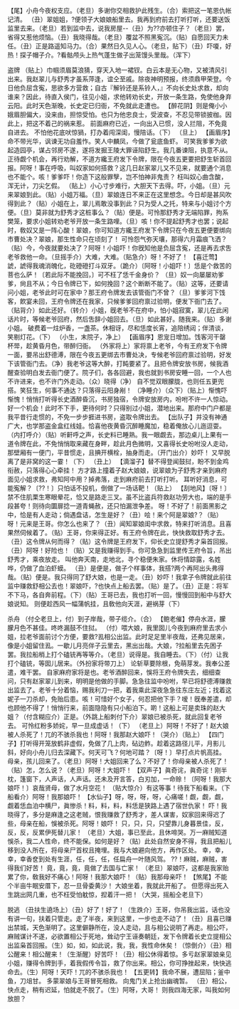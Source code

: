 <!-- { "loadSidebar": true } -->
【尾】小舟今夜权支应。（老旦）多谢你交相救护此残生。（合）索把这一笔恩仇帐记清。
（丑）翠姐姐，?便领子大娘娘船里去。我再到府前去打听打听，还要送饭监里去来。（老旦）若到监中去，说我房屋--（丑）为??亦顿住子？（老旦）罢，省得又惹他烦恼。（丑）我晓得哉。（老旦）覆盆不照黑寃沉。（贴）自愿回天力未任。（丑）正是路遥知马力。（合）果然日久见人心。（老旦，贴下）（丑）吓嗄，好热！探子帽子介。?看骷颅头上热气蓬生做子出笼馒头里哉。（浑下）
 
盗牌
（贴上）巾帼须眉莫浪猜，穿天入地一裙钗。白云本是无心物，又被清风引出来。我赵翠儿与舒秀才虽系萍逢，谊仝至戚。除夜神明预报，终须鼎甲荣登。今日他负屈含寃，思欲多方营救；自古『解铃还是系铃人，』不向长史处求救，却向谁来？因此，待直入侯门，往见小姐，求他转劝长史，开放一条生路，免使他身弃云阳。此时天色渐晚，长史定已归衙，不免就此走遭也。
【醉花阴】则是俺小小娥眉胆偏大，没来由，担惊受怕。也只为他忠良士，受波查，不忍见带锁披枷。因此上，把这不着己的祸来惹。
前面麻府已近，一向出入已惯，没人拦阻，不免竟自进去。
不怕他花底吠惊猧，打办着闯深闺，慢陪话。（下）
（旦上）
【画眉序】命不带光华，讽谏无功自羞怍。笑人中麟凤，今做了瓮底鱼虾。
可笑我爹爹为欲起造园亭，谋占邻房不遂，遂将发掘王陵大罪诬陷舒生。我几番谏阻，执意不从。正待觑个机会，再行劝解，不道方纔王府发下令牌，限在今夜五更要把舒生斩首回报。阿呀！事在呼吸，叫奴家如何搭救？这几日赵家翠儿又不见来，就要通个消息也不能个。咳！爹爹吓！你造下这般罪孼，岂不怕神非鬼责？
枉叫奴心曲含酸，浑无计，刀尖乞假。
（贴上）小心寸步难行，大胆天下去得。吓，小姐。（旦）元来翠娘到此。（贴）小姐万福。（旦）翠娘连日不来正在这里想念。今日却是甚风吹得到此？（贴）小姐在上，翠儿焉敢没事到此？只为受人之托，特来与小姐讨个方便。（旦）莫非就为舒秀才这桩事么？（贴）便是。可怜那舒秀才无端陷罪，拘系樊笼，要求小姐转劝老爷开放一条生路哩。（旦）咳！你不提起舒秀才也罢；说起时，敎奴又是一阵心酸！翠娘，你可知道方纔王府发下令牌只在今夜五更便要绑向市曹处决？翠娘，那生性命只在顷刻了！
可怜怨气弥天壤，那得六月霜痕飞洒？
（贴）今，今夜就要处决了？阿呀！小姐吓！你旣知他是负屈含寃，还是再去求吿老爷救他一命。（旦摇手介）大难，大难。（贴急介）呀！不好了！
【喜迁莺】諕，諕得我魂消魄化，矻磴磴打斗双牙。（跪介）〔阿呀！小姐吓！〕恁是个救苦的菩也么萨！〔若此际不能挽回，〕可不枉了恁千金身价？
（旦）奴一向屡屡劝爹爹，尙且不从；今日令牌已下，如何挽回？这个断断不能了。（贴）这等，还要请问小姐，老爷此时可在家中？那王府令牌发去该管衙门不曾？（旦）爹爹河下饯客，飮宴未回，王府令牌还在我家，只候爹爹回府禀过验明，便发下衙门去了。（贴背介）如此还好。（转介）小姐，旣老爷不在府中，怕小姐寂寞，翠儿在此闲话片时，等候老爷回府，然后吿辞小姐回去。（旦）如此甚好。随我来。（贴）多谢小姐。
破费着一炷炉香，一盏茶。休相讶，尽和恁度长宵，追陪绣闼；伴清谈，笑剔灯花。（下）
（小生，末院子，净上）
【画眉序】恩宠日增加。饯客河干罄杯斝，趁黄昏月色，带醉归衙。
（外家将上）家将禀上老爷，今有王府发下令牌一面，要吊出舒德溥，限在今夜五更绑去市曹处决，专候老爷回府禀过验明，好发下该管衙门去。（净）我老爷这等大醉，打盹要紧了。且把令牌安放书房，候我酒醒查验明白发去衙门便了。院子们，各各回避，我也就到书房安睡一回，一个人也不许进来，也不许门外走动。（众）晓得（净）
自不觉双眼朦胧，也则任五更兜搭。笑狂生，何事不通达？只落得云阳身剐！
（净睡介）（众下）（贴上）惭愧吓惭愧！悄悄打听得长史酒醉昏沉，书房独宿，令牌安放房内，吩咐不许一人惊动。好一个机会！此时不下手，更待何时？只得别过小姐，潜地出来。那府中门户都是我平昔行走惯的，不免一步步捱进书房，盗取令牌出去。
【出队子】并没有神通广大，也学那盗金盒红线娃。恰喜他夜黄昏沉醉睡魔加，稳着俺放心儿迤逗耍。
（内打呼介）（贴）听鼾呼之声，长史料已睡熟。我一眼觑去，那边桌儿上果有一道令牌在此，不免悄悄取来藏在身畔，趁此月色微明，又喜得长史吩咐没人走动，那壁厢有一便门，平昔惯走，且捵开横栓，抽身而走。（开门出介）妙吓！
又早脱离了是非窝的这一霎！（下）
（丑上）
【滴溜子】替不得登闻鼓挝，盼不到金鸡衔赦，只落得心心牵挂！
方才路上撞着子赵大娘娘，说翠娘为子舒秀才亲到麻府面见小姐求救，弗知阿中用？掉弗落，走到麻府前去打听打听。
耳听好消息，可能寃解？〔??！〕只怕话不投机，倒做了一场话靶！（贴上）
【刮地风】〔呀！〕禁不住肌栗生寒眼晕花，恰又是路走三叉。虽不比盗兵符救赵功劳大也，端的是手段甚夸！则待向圜扉捻一道青蝇赦，还只怕漏泄争差。
呀！不好了！前面黑影之中，恰是有人走动；倘遇盘诘，怎生是好？（丑）哙！来个阿是翠娘?？（贴）呀！元来是王哥。你怎么也来了？（丑）闻知翠娘闺中求救，特来打听消息。且喜果然伺候着了。（贴）王哥，你来得正好。有王府令牌在此，快快救取舒秀才去。（丑）这令牌从何而得？（贴）这令牌是王府发下，仰长史立提舒秀才枭首回报。（丑）阿呀！好险也！（贴）又是我赚得到手。你可急急到监里传王府令旨，吊出舒秀才，乘夜放走。
叫他奔天南，走地北，寻个稳便朱家。休将情踪露，名姓哗，仍做了血泊虾蟆。
（丑）是便是，做子个样事体，我搭?两个再阿出头弗得哉。（贴）便是。我只得同了舒大娘，也是一走。（丑）妙吓！我拿子令牌就此前往监中赚救舒相公去也！翠娘吓，?也快点上船去罢。（贴）是了。（丑）正是：将军不下马，各自奔前程。（下）（贴）王哥已去，我也打听一回，慢慢回到船中与舒大娘说知。
则便趁西风一幅蒲帆挂，且敎他向天涯，避祸芽（下）
 
杀舟
（付仝老旦上，付）到子岸哉，带子缆介。（合）
【鲍老催】停舟水涯，朦朦月色不甚佳。咚咚漏鼓不住挝。
（付）喂大娘，我里囡儿今夜到麻府里去求小姐，拉老爷面前讨个方便，要救?厾相公出监。此时足足里半夜哉，还弗见居来，像是小姐留住厾。一歇儿月亮伴子云里去，黑出出哉。大娘，?拉船里去先困子罢。我拉船梢上打个磕铳再等等介。（老旦）说得是。我自睡去。（下）（付）让我打个磕铳，等囡儿居来。（外扮家将带刀上）
论斩草要除根，免萌芽发。我奉公差遣，难干罢。
自家麻府家将是也。老爷酒醉回来，悞将王府令牌失去，细细查问，只有赵家翠儿到来，明明是他做的手脚。急急往监中吩咐，早已将舒德溥赚救出监去了。老爷十分着恼，赐我利刀一把，着我乘此深夜急急往东庄左近；找着这妮子一刀杀却，免贻后患。咳！可惜好个女子，何忍把他下手？嗳！旣奉差遣，却也顾他不得了！悄悄行来，前面隐隐有只小船泊下。啲！这船上可是卖珠的赵大姐？（付含糊应介）正是。（外跳上船刺付下介）翠娘已被杀死，就此回复老爷去。
可怜红粉多娇姹，早一旦成虚话！（下）
（老旦上）阿呀！不好了！赵大娘被人杀死了！兀的不骇杀我也！阿呀！我那赵大娘吓！（哭介）（贴上）
【四门子】打听得开笼放鹤非虚假，免做了几上肉，砧边鲊。趁着这路径儿平，月影儿斜，好向小舟儿归去深藏下。何天可飞？何地可踏？〔呀！〕早打点片帆高挂。
母亲，孩儿回来了。（老旦）阿呀！大姐回来了么？不好了！你母亲被人杀死了！（贴）怎，怎么说？（老旦）阿呀！大姐吓！
【双声子】眞奇诧，眞奇诧！刚半枕，篷窗下，人声话，人声话。还未及开言答，白刃加，一命赊！〔阿呀！我那大娘吓！〕哀哉贤母，做了水月空花！
（贴大惊介）有这等事！待我下船看来。（下船看介）阿呀！我那娘吓！
【水仙子】呀，呀，呀，呀，心痛嗟！觑，觑，觑，觑着恁血泊中横尸，眞惨杀！料，料，料，料恁是狭路上遇了宿世仇家！
吓！我晓得了，多分是麻逢之这老贼，恨我赚救了舒秀才，差人谋害，奴家回来得迟了些，母亲在船，悞被杀死。阿呀！娘吓！
只，只，只，只望靠儿身暮景佳，反，反，反，反累伊死替儿家！
（老旦）大姐，事已至此，且休啼哭。万一麻贼知道悞杀，我二人性命，终不能保。如何是好？（贴）此处自然安身不得，我且把船儿移到没人所在，将母亲尸首权且掩埋。我与大娘避向他方，再作区处。
幸，幸，幸，幸香奁到处有生涯，任，任，任，任扁舟一叶随风驾。
??！麻贼，麻贼，害得我们好苦！
竟，竟，竟，竟做了去国与亡家！
（老旦）翠娘吓，这都是我家贻累了你，敎我好不痛心！阿呀！我那大娘吓！（贴）我那母亲吓！
【煞尾】不能个半亩牛眠安厝下，忍一旦骨委黄沙！
大娘坐着，我就此开船了。
但愿得出死入生跳出网几重，也不枉受怕躭惊，揑着汗一把！（大哭，摇船仝老旦下）
 
脱逃
（丑扶生遶场上）（丑）好了！好了！（生跌介）王哥，你吊我出监，话也没有讲一句，扶着只管走。走了半夜，来到这里，一步也走不动了！（丑）且喜已赚出禁城，天色渐明了。这里僻静所在，没人走动，且与相公说明了再走。相公吓，麻贼谋计不遂，必欲置相公于死地，耸动宁王诬奏朝廷，发下令牌着长史立提相公出监枭首回报。（生）如，如，如此说，我，我，我性命休矣！（惊倒介）（丑）相公醒来！相公醒来！（生渐醒）好苦吓！（丑）相公休得着惊。多亏赵家翠娘亲见小姐，赚得令牌到手，着我假传令旨，救了你出来。相公，你可挣挫起来，快快逃命去。（生）阿呀！天吓！兀的不骇杀我也！
【五更转】我命不展，遭屈陷；釜中鱼，刀俎甘。
多蒙翠娘与王哥冒死相救。
向鬼门关上抢出幽魂暂。
（丑）相公，快点走，稍有迟延，怕就走不脱了。（生）阿呀，大哥！
则我四海无家，叫我如何放胆？
